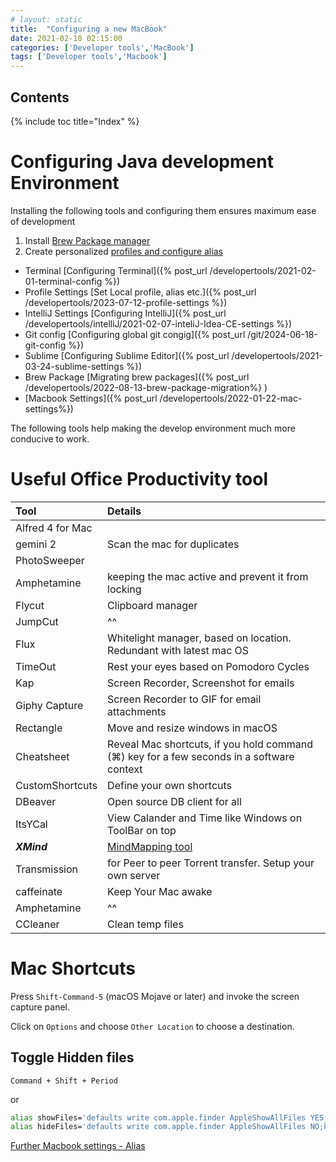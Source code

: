 ```yaml
---
# layout: static
title:  "Configuring a new MacBook"
date: 2021-02-10 02:15:00
categories: ['Developer tools','MacBook']
tags: ['Developer tools','Macbook']
---
```


## Contents

{% include toc title="Index" %}

# Configuring Java development Environment

Installing the following tools and configuring them ensures maximum ease of development

1. Install [Brew Package manager](https://brew.sh/)
2. Create personalized [profiles and configure alias](https://github.com/nitinkc/SystemEnvironment/tree/master/mac)
- Terminal              [Configuring Terminal]({% post_url /developertools/2021-02-01-terminal-config %})                    
- Profile Settings   [Set Local profile, alias etc.]({% post_url /developertools/2023-07-12-profile-settings %})         
- IntelliJ Settings  [Configuring IntelliJ]({% post_url /developertools/intelliJ/2021-02-07-inteliJ-Idea-CE-settings %}) 
- Git config         [Configuring global git congig]({% post_url /git/2024-06-18-git-config %})
- Sublime	          [Configuring Sublime Editor]({% post_url /developertools/2021-03-24-sublime-settings %})           
- Brew Package       [Migrating brew packages]({% post_url /developertools/2022-08-13-brew-package-migration%} )   
- [Macbook Settings]({% post_url /developertools/2022-01-22-mac-settings%})
                
The following tools help making the develop environment much more conducive to work. 

# Useful Office Productivity tool

| Tool              | Details                                                                                   | 
|:------------------|:------------------------------------------------------------------------------------------|   
| Alfred 4 for Mac  |                                                                                           | 
| gemini 2          | Scan the mac for duplicates                                                               |
| PhotoSweeper      |                                                                                           |
| Amphetamine       | keeping the mac active and prevent it from locking                                        |
| Flycut            | Clipboard manager                                                                         |
| JumpCut           | ^^                                                                                        |
| Flux              | Whitelight manager, based on location. Redundant with latest mac OS                       |
| TimeOut           | Rest your eyes based on Pomodoro Cycles                                                   |
| Kap               | Screen Recorder, Screenshot for emails                                                    |
| Giphy Capture     | Screen Recorder to GIF for email attachments                                              |
| Rectangle         | Move and resize windows in macOS                                                          |
| Cheatsheet        | Reveal Mac shortcuts, if you hold command (⌘) key for a few seconds in a software context |
| CustomShortcuts 	 | Define your own shortcuts                                                                 |
| DBeaver           | Open source DB client for all                                                             |
| ItsYCal           | View Calander and Time like Windows on ToolBar on top                                     |
| ***XMind***       | [MindMapping tool](http://www.xmind.net/download/mac/)                                    |
| Transmission      | for Peer to peer Torrent transfer. Setup your own server                                  |
| caffeinate        | Keep Your Mac awake                                                                       |
| Amphetamine       | ^^                                                                                        |
| CCleaner          | Clean temp files                                                                          |


# Mac Shortcuts

Press `Shift-Command-5` (macOS Mojave or later) and invoke the screen capture panel.

Click on `Options` and choose `Other Location` to choose a destination.

## Toggle Hidden files
`Command + Shift + Period`

or
```sh
alias showFiles='defaults write com.apple.finder AppleShowAllFiles YES;killall Finder /System/Library/CoreServices/Finder.app'
alias hideFiles='defaults write com.apple.finder AppleShowAllFiles NO;killall Finder /System/Library/CoreServices/Finder.app'
```

[Further Macbook settings - Alias](https://github.com/nitinkc/SystemEnvironment/blob/master/mac/.my_aliases)